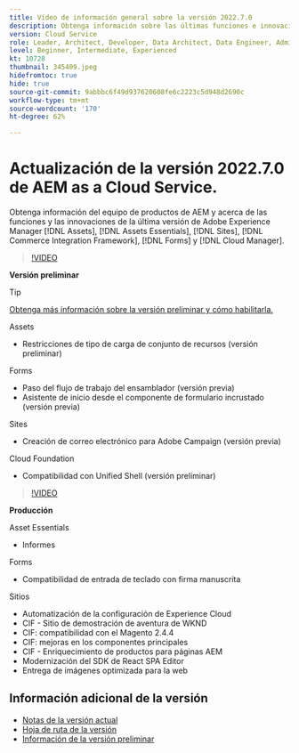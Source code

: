 ```yaml
---
title: Vídeo de información general sobre la versión 2022.7.0
description: Obtenga información sobre las últimas funciones e innovaciones de la versión 2022-7-0 para Adobe Experience Manager  [!DNL Assets Essentials], [!DNL Sites], [!DNL Screens], [!DNL Forms]  y  [!DNL Cloud Foundation].
version: Cloud Service
role: Leader, Architect, Developer, Data Architect, Data Engineer, Admin, User
level: Beginner, Intermediate, Experienced
kt: 10728
thumbnail: 345409.jpeg
hidefromtoc: true
hide: true
source-git-commit: 9abbbc6f49d937620608fe6c2223c5d948d2690c
workflow-type: tm+mt
source-wordcount: '170'
ht-degree: 62%

---
```


# Actualización de la versión 2022.7.0 de AEM as a Cloud Service.

Obtenga información del equipo de productos de AEM y acerca de las funciones y las innovaciones de la última versión de Adobe Experience Manager [!DNL Assets], [!DNL Assets Essentials], [!DNL Sites], [!DNL Commerce Integration Framework], [!DNL Forms] y [!DNL Cloud Manager].

>[!VIDEO](https://video.tv.adobe.com/v/345409/?quality=12&learn=on)

**Versión preliminar**

>[!TIP]
>
>[Obtenga más información sobre la versión preliminar y cómo habilitarla.](https://experienceleague.adobe.com/docs/experience-manager-cloud-service/content/release-notes/prerelease.html?lang=es)

Assets

* Restricciones de tipo de carga de conjunto de recursos (versión preliminar)

Forms

* Paso del flujo de trabajo del ensamblador (versión previa)
* Asistente de inicio desde el componente de formulario incrustado (versión previa)

Sites

* Creación de correo electrónico para Adobe Campaign (versión previa)

Cloud Foundation

* Compatibilidad con Unified Shell (versión preliminar)

>[!VIDEO](https://video.tv.adobe.com/v/345409/?quality=12&learn=on)

**Producción**

Asset Essentials

* Informes

Forms

* Compatibilidad de entrada de teclado con firma manuscrita

Sitios

* Automatización de la configuración de Experience Cloud
* CIF - Sitio de demostración de aventura de WKND
* CIF: compatibilidad con el Magento 2.4.4
* CIF: mejoras en los componentes principales
* CIF - Enriquecimiento de productos para páginas AEM
* Modernización del SDK de React SPA Editor
* Entrega de imágenes optimizada para la web

<!--- Have questions about the release?  Discuss the release in [Experience League Communities](https://adobe.ly/3NDPR8Y). --->

## Información adicional de la versión

* [Notas de la versión actual](https://experienceleague.adobe.com/docs/experience-manager-cloud-service/content/release-notes/home.html?lang=es)
* [Hoja de ruta de la versión](https://experienceleague.adobe.com/docs/experience-manager-release-information/aem-release-updates/update-releases-roadmap.html?lang=es)
* [Información de la versión preliminar](https://experienceleague.adobe.com/docs/experience-manager-cloud-service/content/release-notes/prerelease.html)
